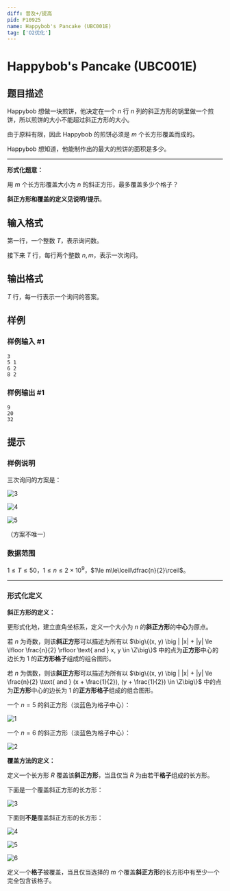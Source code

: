 ```yaml
---
diff: 普及+/提高
pid: P10925
name: Happybob's Pancake (UBC001E)
tag: ['O2优化']
---
```

# Happybob's Pancake (UBC001E)
## 题目描述

Happybob 想做一块煎饼，他决定在一个 $n$ 行 $n$ 列的斜正方形的锅里做一个煎饼，所以煎饼的大小不能超过斜正方形的大小。

由于原料有限，因此 Happybob 的煎饼必须是 $m$ 个长方形覆盖而成的。

Happybob 想知道，他能制作出的最大的煎饼的面积是多少。

---

**形式化题意：**

用 $m$ 个长方形覆盖大小为 $n$ 的斜正方形，最多覆盖多少个格子？

**斜正方形和覆盖的定义见说明/提示**。

## 输入格式

第一行，一个整数 $T$，表示询问数。

接下来 $T$ 行，每行两个整数 $n,m$，表示一次询问。

## 输出格式

$T$ 行，每一行表示一个询问的答案。

## 样例

### 样例输入 #1
```
3
5 1
6 2
8 2
```
### 样例输出 #1
```
9
20
32
```
## 提示

### 样例说明

三次询问的方案是：

![3](https://cdn.luogu.com.cn/upload/image_hosting/m8uup5uc.png)

![4](https://cdn.luogu.com.cn/upload/image_hosting/70a01fpj.png)

![5](https://cdn.luogu.com.cn/upload/image_hosting/lypuap4t.png)

（方案不唯一）

### 数据范围

$1\le T\le 50$，$1\le n\le 2\times 10^9$，$1\le m\le\lceil\dfrac{n}{2}\rceil$。

---

### 形式化定义

**斜正方形的定义：**

更形式化地，建立直角坐标系，定义一个大小为 $n$ 的**斜正方形**的**中心**为原点。

若 $n$ 为奇数，则该**斜正方形**可以描述为所有以 $\big\{(x, y) \big | |x| + |y| \le \lfloor \frac{n}{2} \rfloor \text{ and } x, y \in \Z\big\}$ 中的点为**正方形**中心的边长为 $1$ 的**正方形格子**组成的组合图形。

若 $n$ 为偶数，则该**斜正方形**可以描述为所有以 $\big\{(x, y) \big | |x| + |y| \le \frac{n}{2} \text{ and } (x + \frac{1}{2}), (y + \frac{1}{2}) \in \Z\big\}$ 中的点为**正方形**中心的边长为 $1$ 的**正方形格子**组成的组合图形。

一个 $n=5$ 的斜正方形（淡蓝色为格子中心）：

![1](https://cdn.luogu.com.cn/upload/image_hosting/b633qef0.png)

一个 $n=6$ 的斜正方形（淡蓝色为格子中心）：

![2](https://cdn.luogu.com.cn/upload/image_hosting/bzq2por3.png)

**覆盖方法的定义：**

定义一个长方形 $R$ 覆盖该**斜正方形**，当且仅当 $R$ 为由若干**格子**组成的长方形。

下面是一个覆盖斜正方形的长方形：

![3](https://cdn.luogu.com.cn/upload/image_hosting/7d0jsymo.png)

下面则**不是**覆盖斜正方形的长方形：

![4](https://cdn.luogu.com.cn/upload/image_hosting/2e2374s3.png)

![5](https://cdn.luogu.com.cn/upload/image_hosting/5j8wnvgb.png)

![6](https://cdn.luogu.com.cn/upload/image_hosting/rrxxe2ps.png)

定义一个**格子**被覆盖，当且仅当选择的 $m$ 个覆盖**斜正方形**的长方形中有至少一个完全包含该格子。


